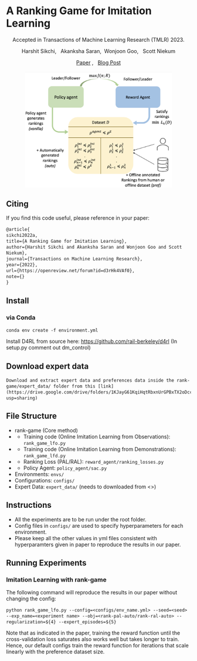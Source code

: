 
# A Ranking Game for Imitation Learning
<p align="center"> Accepted in Transactions of Machine Learning Research (TMLR) 2023. </p>

<p align="center"> Harshit Sikchi, &nbsp; Akanksha Saran,&nbsp; Wonjoon Goo, &nbsp; Scott Niekum </p>

<p align="center">
   <a href="https://arxiv.org/abs/2202.03481">Paper</a> , &nbsp; <a href="https://hari-sikchi.github.io/rank-game/">Blog Post</a>      
   <br><br><img src='images/rank_game_overview.png' width="400"/><br>
</p>



## Citing
If you find this code useful, please reference in your paper:
```
@article{
sikchi2022a,
title={A Ranking Game for Imitation Learning},
author={Harshit Sikchi and Akanksha Saran and Wonjoon Goo and Scott Niekum},
journal={Transactions on Machine Learning Research},
year={2022},
url={https://openreview.net/forum?id=d3rHk4VAf0},
note={}
}
```

## Install

### via Conda
```
conda env create -f environment.yml
```
Install D4RL from source here: https://github.com/rail-berkeley/d4rl (In setup.py comment out dm_control)

## Download expert data 
```
Download and extract expert data and preferences data inside the rank-game/expert_data/ folder from this [link](https://drive.google.com/drive/folders/1KJayG61KqiHqtRbxnUrGPBxTX2oDccSn?usp=sharing)
```


## File Structure
- rank-game (Core method)
- - Training code (Online Imitation Learning from Observations): `rank_game_lfo.py`
- - Training code (Online Imitation Learning from Demonstrations): `rank_game_lfd.py`
- - Ranking Loss (PAL/RAL): `reward_agent/ranking_losses.py` 
- - Policy Agent: `policy_agent/sac.py`
- Environments: `envs/`
- Configurations: `configs/`
- Expert Data: `expert_data/` (needs to downloaded from <>)

## Instructions
- All the experiments are to be run under the root folder. 
- Config files  in `configs/` are used to specify hyperparameters for each environment.
- Please keep all the other values in yml files consistent with hyperparamters given in paper to reproduce the results in our paper.


## Running Experiments

### Imitation Learning with rank-game
The following command will reproduce the results in our paper without changing the config:

```
python rank_game_lfo.py --config=<configs/env_name.yml> --seed=<seed>  --exp_name=<experiment name> --obj=<rank-pal-auto/rank-ral-auto> --regularization=${4} --expert_episodes=${5}
```

Note that as indicated in the paper, training the reward function until the cross-validation loss saturates also works well but takes longer to train. Hence, our default configs train the reward function for iterations that scale linearly with the preference dataset size. 
